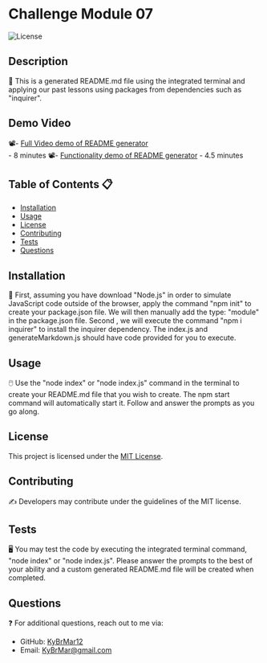 # Challenge Module 07

![License](https://img.shields.io/badge/license-MIT-brightgreen)

## Description 
📝 
This is a generated README.md file using the integrated terminal and applying our past lessons using packages from dependencies such as "inquirer".


## Demo Video 
📽️- [Full Video demo of README generator](https://drive.google.com/file/d/11JQjV62DXJFTX2LhhoZtiVBToEUw5MER/view)<br/> - 8 minutes
📽️- [Functionality demo of README generator](https://drive.google.com/file/d/12s1NGh0PzDYathmIDTokQUg58NTwh7dU/view) - 4.5 minutes


## Table of Contents 📋 
- [Installation](#installation)
- [Usage](#usage)
- [License](#license)
- [Contributing](#contributing)
- [Tests](#tests)
- [Questions](#questions)


## Installation
💽 
First, assuming you have download "Node.js" in order to simulate JavaScript code outside of the browser, apply the command "npm init" to create your package.json file. We will then manually add the type: "module" in the package.json file. Second , we will execute the command "npm i inquirer" to install the inquirer dependency. The index.js and generateMarkdown.js should have code provided for you to execute.


## Usage
🖱️ 
Use the "node index" or "node index.js" command in the terminal to create your README.md file that you wish to create. The npm start command will automatically start it. Follow and answer the prompts as you go along.


## License
This project is licensed under the [MIT License](https://opensource.org/licenses/MIT).


## Contributing
✍️ 
Developers may contribute under the guidelines of the MIT license.


## Tests
🖥️ 
You may test the code by executing the integrated terminal command, "node index" or "node index.js". Please answer the prompts to the best of your ability and a custom generated README.md file will be created when completed.


## Questions
❓ 
For additional questions, reach out to me via:
- GitHub: [KyBrMar12](https://github.com/KyBrMar12)
- Email: KyBrMar@gmail.com

